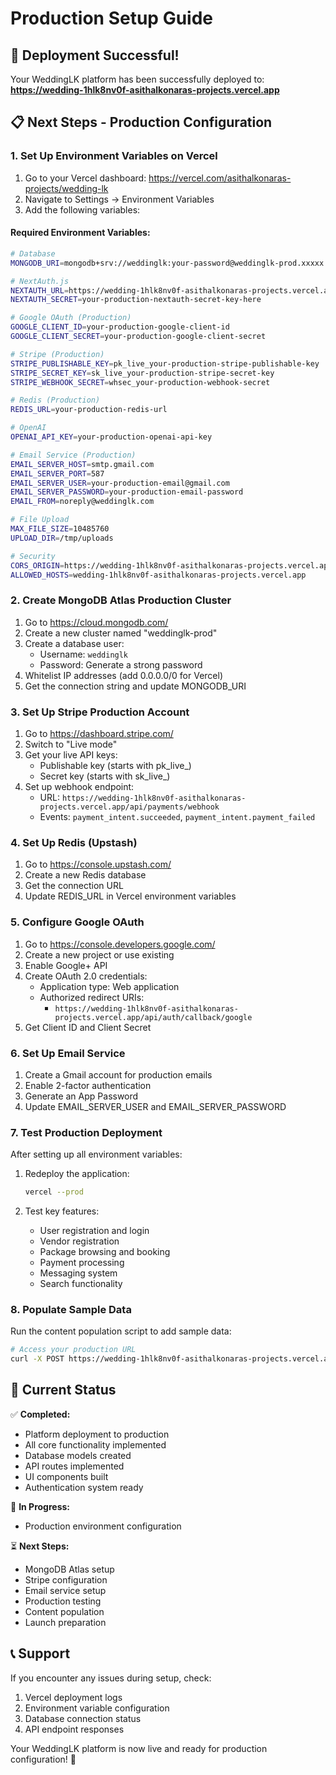 # Production Setup Guide

## 🚀 Deployment Successful!

Your WeddingLK platform has been successfully deployed to:
**https://wedding-1hlk8nv0f-asithalkonaras-projects.vercel.app**

## 📋 Next Steps - Production Configuration

### 1. Set Up Environment Variables on Vercel

1. Go to your Vercel dashboard: https://vercel.com/asithalkonaras-projects/wedding-lk
2. Navigate to Settings → Environment Variables
3. Add the following variables:

#### Required Environment Variables:

```bash
# Database
MONGODB_URI=mongodb+srv://weddinglk:your-password@weddinglk-prod.xxxxx.mongodb.net/weddinglk-prod?retryWrites=true&w=majority

# NextAuth.js
NEXTAUTH_URL=https://wedding-1hlk8nv0f-asithalkonaras-projects.vercel.app
NEXTAUTH_SECRET=your-production-nextauth-secret-key-here

# Google OAuth (Production)
GOOGLE_CLIENT_ID=your-production-google-client-id
GOOGLE_CLIENT_SECRET=your-production-google-client-secret

# Stripe (Production)
STRIPE_PUBLISHABLE_KEY=pk_live_your-production-stripe-publishable-key
STRIPE_SECRET_KEY=sk_live_your-production-stripe-secret-key
STRIPE_WEBHOOK_SECRET=whsec_your-production-webhook-secret

# Redis (Production)
REDIS_URL=your-production-redis-url

# OpenAI
OPENAI_API_KEY=your-production-openai-api-key

# Email Service (Production)
EMAIL_SERVER_HOST=smtp.gmail.com
EMAIL_SERVER_PORT=587
EMAIL_SERVER_USER=your-production-email@gmail.com
EMAIL_SERVER_PASSWORD=your-production-email-password
EMAIL_FROM=noreply@weddinglk.com

# File Upload
MAX_FILE_SIZE=10485760
UPLOAD_DIR=/tmp/uploads

# Security
CORS_ORIGIN=https://wedding-1hlk8nv0f-asithalkonaras-projects.vercel.app
ALLOWED_HOSTS=wedding-1hlk8nv0f-asithalkonaras-projects.vercel.app
```

### 2. Create MongoDB Atlas Production Cluster

1. Go to https://cloud.mongodb.com/
2. Create a new cluster named "weddinglk-prod"
3. Create a database user:
   - Username: `weddinglk`
   - Password: Generate a strong password
4. Whitelist IP addresses (add 0.0.0.0/0 for Vercel)
5. Get the connection string and update MONGODB_URI

### 3. Set Up Stripe Production Account

1. Go to https://dashboard.stripe.com/
2. Switch to "Live mode"
3. Get your live API keys:
   - Publishable key (starts with pk_live_)
   - Secret key (starts with sk_live_)
4. Set up webhook endpoint:
   - URL: `https://wedding-1hlk8nv0f-asithalkonaras-projects.vercel.app/api/payments/webhook`
   - Events: `payment_intent.succeeded`, `payment_intent.payment_failed`

### 4. Set Up Redis (Upstash)

1. Go to https://console.upstash.com/
2. Create a new Redis database
3. Get the connection URL
4. Update REDIS_URL in Vercel environment variables

### 5. Configure Google OAuth

1. Go to https://console.developers.google.com/
2. Create a new project or use existing
3. Enable Google+ API
4. Create OAuth 2.0 credentials:
   - Application type: Web application
   - Authorized redirect URIs:
     - `https://wedding-1hlk8nv0f-asithalkonaras-projects.vercel.app/api/auth/callback/google`
5. Get Client ID and Client Secret

### 6. Set Up Email Service

1. Create a Gmail account for production emails
2. Enable 2-factor authentication
3. Generate an App Password
4. Update EMAIL_SERVER_USER and EMAIL_SERVER_PASSWORD

### 7. Test Production Deployment

After setting up all environment variables:

1. Redeploy the application:
   ```bash
   vercel --prod
   ```

2. Test key features:
   - User registration and login
   - Vendor registration
   - Package browsing and booking
   - Payment processing
   - Messaging system
   - Search functionality

### 8. Populate Sample Data

Run the content population script to add sample data:

```bash
# Access your production URL
curl -X POST https://wedding-1hlk8nv0f-asithalkonaras-projects.vercel.app/api/admin/comprehensive-seed
```

## 🎯 Current Status

✅ **Completed:**
- Platform deployment to production
- All core functionality implemented
- Database models created
- API routes implemented
- UI components built
- Authentication system ready

🔄 **In Progress:**
- Production environment configuration

⏳ **Next Steps:**
- MongoDB Atlas setup
- Stripe configuration
- Email service setup
- Production testing
- Content population
- Launch preparation

## 📞 Support

If you encounter any issues during setup, check:
1. Vercel deployment logs
2. Environment variable configuration
3. Database connection status
4. API endpoint responses

Your WeddingLK platform is now live and ready for production configuration! 🎉
